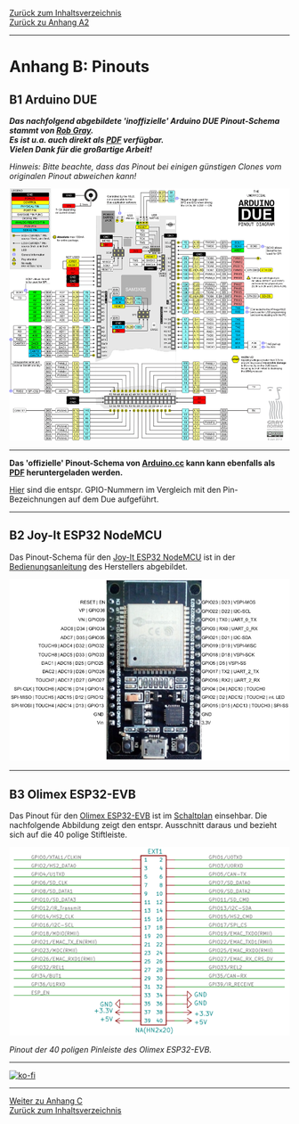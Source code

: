 [Zurück zum Inhaltsverzeichnis](inhaltsverzeichnis.md)  
[Zurück zu Anhang A2](anhang_a2.md)    
    
---
        

# Anhang B: Pinouts

## B1 Arduino DUE
  
***Das nachfolgend abgebildete 'inoffizielle' Arduino DUE Pinout-Schema stammt von [Rob Gray](https://www.robgray.com).  
Es ist u.a. auch direkt als [PDF](http://www.robgray.com/temp/Due-pinout.pdf) verfügbar.  
Vielen Dank für die großartige Arbeit!***  
  
*Hinweis: Bitte beachte, dass das Pinout bei einigen günstigen Clones vom originalen Pinout abweichen kann!*    
   
![DUE pinout](assets/images/Due-pinout-WEB.png)

---
    
**Das 'offizielle' Pinout-Schema von [Arduino.cc](https://store.arduino.cc/arduino-due) kann kann ebenfalls als [PDF](https://content.arduino.cc/assets/Pinout-Due_latest.pdf) heruntergeladen werden.**    
   
[Hier](https://docs.arduino.cc/hacking/hardware/PinMappingSAM3X) sind die entspr. GPIO-Nummern im Vergleich mit den Pin-Bezeichnungen auf dem Due aufgeführt.     
   
---       
     
## B2 Joy-It ESP32 NodeMCU

Das Pinout-Schema für den [Joy-It ESP32 NodeMCU](https://joy-it.net/de/products/SBC-NodeMCU-ESP32) ist in der [Bedienungsanleitung](https://joy-it.net/files/files/Produkte/SBC-NodeMCU-ESP32/SBC-NodeMCU-ESP32-Anleitung-2021-06-29.pdf) des Herstellers abgebildet.  
  
![NodeMCU pinout](assets/images/nodeMCU_pinout.png)
  
  
---
  
## B3 Olimex ESP32-EVB  
  
Das Pinout für den [Olimex ESP32-EVB](https://www.olimex.com/Products/IoT/ESP32/ESP32-EVB/open-source-hardware) ist im [Schaltplan](https://github.com/OLIMEX/ESP32-EVB/raw/master/HARDWARE/REV-I/ESP32-EVB_Rev_I.pdf) einsehbar. Die nachfolgende Abbildung zeigt den entspr. Ausschnitt daraus und bezieht sich auf die 40 polige Stiftleiste.  
  
![Olimex pinout](assets/images/Olimex_pinout.png)
  
*Pinout der 40 poligen Pinleiste des Olimex ESP32-EVB.*  
  
         
---

[![ko-fi](https://ko-fi.com/img/githubbutton_sm.svg)](https://ko-fi.com/U6U5NPB51)    

---
     
[Weiter zu Anhang C](anhang_c.md)      
[Zurück zum Inhaltsverzeichnis](inhaltsverzeichnis.md)  

